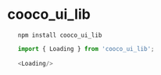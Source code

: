 # cooco_ui_lib

```
   npm install cooco_ui_lib
```

```javascript
   import { Loading } from 'cooco_ui_lib';
   
   <Loading/>
```
